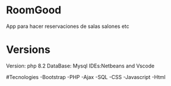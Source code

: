 # RoomGood
App para hacer reservaciones de salas salones etc

# Versions
  Version: php 8.2
  DataBase: Mysql
  IDEs:Netbeans and Vscode

#Tecnologies
  -Bootstrap
  -PHP
  -Ajax
  -SQL
  -CSS
  -Javascript
  -Html
